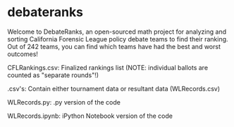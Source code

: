 # debateranks


Welcome to DebateRanks, an open-sourced math project for analyzing and sorting California Forensic League policy debate teams to find their ranking. Out of 242 teams, you can find which teams have had the best and worst outcomes!

CFLRankings.csv: Finalized rankings list (NOTE: individual ballots are counted as "separate rounds"!)

.csv's: Contain either tournament data or resultant data (WLRecords.csv)

WLRecords.py: .py version of the code

WLRecords.ipynb: iPython Notebook version of the code
